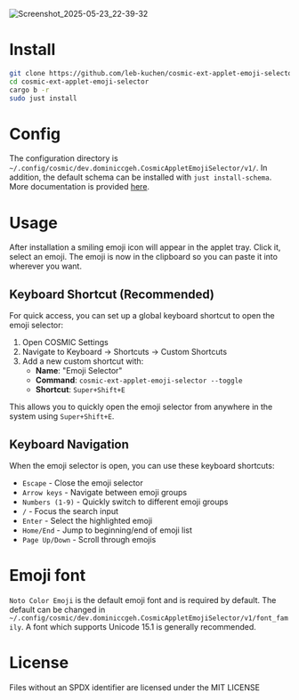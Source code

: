 ![Screenshot_2025-05-23_22-39-32](https://github.com/user-attachments/assets/dbc9f0fe-f99b-4eb0-bfcc-c869207033e0)

# Install 
```sh
git clone https://github.com/leb-kuchen/cosmic-ext-applet-emoji-selector 
cd cosmic-ext-applet-emoji-selector 
cargo b -r
sudo just install
```

# Config
The configuration directory is `~/.config/cosmic/dev.dominiccgeh.CosmicAppletEmojiSelector/v1/`.
In addition, the default schema can be installed with `just install-schema`. 
More documentation is provided [here](CONFIG.md).

# Usage
After installation a smiling emoji icon will appear in the applet tray. Click it, select an emoji. The emoji is now in the clipboard so you can paste it into wherever you want.

## Keyboard Shortcut (Recommended)
For quick access, you can set up a global keyboard shortcut to open the emoji selector:

1. Open COSMIC Settings
2. Navigate to Keyboard → Shortcuts → Custom Shortcuts
3. Add a new custom shortcut with:
   - **Name**: "Emoji Selector"
   - **Command**: `cosmic-ext-applet-emoji-selector --toggle`
   - **Shortcut**: `Super+Shift+E`

This allows you to quickly open the emoji selector from anywhere in the system using `Super+Shift+E`.

## Keyboard Navigation
When the emoji selector is open, you can use these keyboard shortcuts:
- `Escape` - Close the emoji selector
- `Arrow keys` - Navigate between emoji groups
- `Numbers (1-9)` - Quickly switch to different emoji groups
- `/` - Focus the search input
- `Enter` - Select the highlighted emoji
- `Home/End` - Jump to beginning/end of emoji list
- `Page Up/Down` - Scroll through emojis

# Emoji font
`Noto Color Emoji` is the default emoji font and is required by default. 
The default can be changed in `~/.config/cosmic/dev.dominiccgeh.CosmicAppletEmojiSelector/v1/font_family`.
A font which supports Unicode 15.1 is generally recommended.

# License
Files without an SPDX identifier are licensed under the MIT LICENSE
